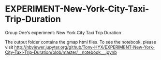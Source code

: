 # EXPERIMENT-New-York-City-Taxi-Trip-Duration
Group One's experiment: New York City Taxi Trip Duration

The output folder contains the gmap html files.
To see the notebook, please visit http://nbviewer.jupyter.org/github/Tony-HYX/EXPERIMENT-New-York-City-Taxi-Trip-Duration/blob/master/__notebook__.ipynb
